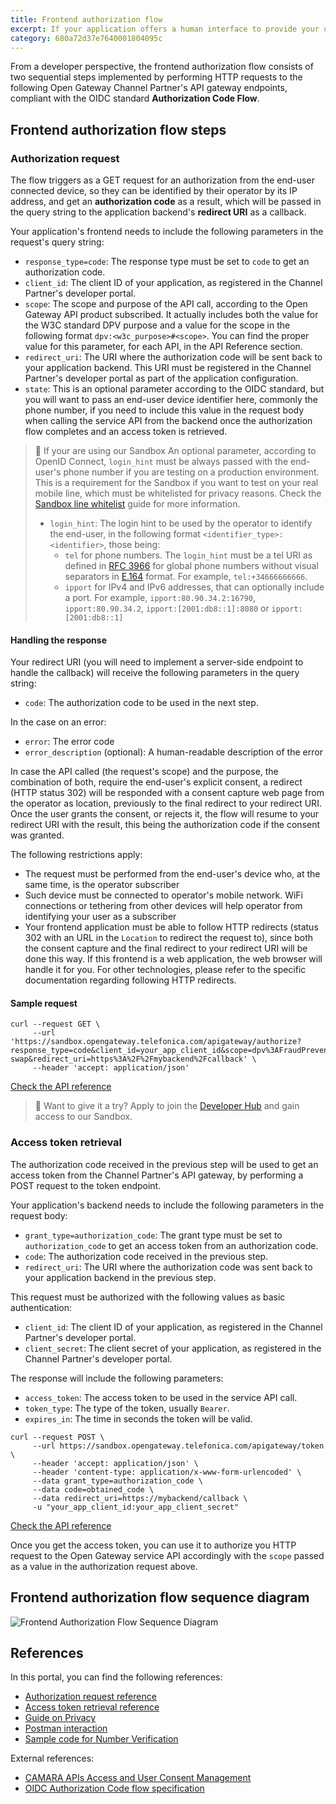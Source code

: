 ```yaml
---
title: Frontend authorization flow
excerpt: If your application offers a human interface to provide your users with features enabled by Open Gateway, this is its frontend component, running on the end-user's device, that will trigger the API calling flow. This guide will show you how to authorize your application by identifying the end-user from their network connected devices.
category: 680a72d37e7640001804095c
---
```


From a developer perspective, the frontend authorization flow consists of two sequential steps implemented by performing HTTP requests to the following Open Gateway Channel Partner's API gateway endpoints, compliant with the OIDC standard **Authorization Code Flow**.

## Frontend authorization flow steps

### Authorization request
The flow triggers as a GET request for an authorization from the end-user connected device, so they can be identified by their operator by its IP address, and get an **authorization code** as a result, which will be passed in the query string to the application backend's **redirect URI** as a callback.

Your application's frontend needs to include the following parameters in the request's query string:
- `response_type=code`: The response type must be set to `code` to get an authorization code.
- `client_id`: The client ID of your application, as registered in the Channel Partner's developer portal.
- `scope`: The scope and purpose of the API call, according to the Open Gateway API product subscribed. It actually includes both the value for the W3C standard DPV purpose and a value for the scope in the following format `dpv:<w3c_purpose>#<scope>`. You can find the proper value for this parameter, for each API, in the API Reference section.
- `redirect_uri`: The URI where the authorization code will be sent back to your application backend. This URI must be registered in the Channel Partner's developer portal as part of the application configuration.
- `state`: This is an optional parameter according to the OIDC standard, but you will want to pass an end-user device identifier here, commonly the phone number, if you need to include this value in the request body when calling the service API from the backend once the authorization flow completes and an access token is retrieved.

> 📘 If your are using our Sandbox
> An optional parameter, according to OpenID Connect, `login_hint` must be always passed with the end-user's phone number if you are testing on a production environment. This is a requirement for the Sandbox if you want to test on your real mobile line, which must be whitelisted for privacy reasons. Check the [Sandbox line whitelist](/docs/whitelist) guide for more information.
> - `login_hint`: The login hint to be used by the operator to identify the end-user, in the following format `<identifier_type>:<identifier>`, those being:
>	- `tel` for phone numbers. The `login_hint` must be a tel URI as defined in [RFC 3966](https://www.rfc-editor.org/info/rfc3966) for global phone numbers without visual separators in [E.164](https://www.itu.int/rec/T-REC-E.164-201011-I/en) format. For example, `tel:+34666666666`.
>	- `ipport` for IPv4 and IPv6 addresses, that can optionally include a port. For example, `ipport:80.90.34.2:16790`, `ipport:80.90.34.2`, `ipport:[2001:db8::1]:8080` or `ipport:[2001:db8::1]`

#### Handling the response

Your redirect URI (you will need to implement a server-side endpoint to handle the callback) will receive the following parameters in the query string:
- `code`: The authorization code to be used in the next step.

In the case on an error:
- `error`: The error code
- `error_description` (optional): A human-readable description of the error

In case the API called (the request's scope) and the purpose, the combination of both, require the end-user's explicit consent, a redirect (HTTP status 302) will be responded with a consent capture web page from the operator as location, previously to the final redirect to your redirect URI. Once the user grants the consent, or rejects it, the flow will resume to your redirect URI with the result, this being the authorization code if the consent was granted.

The following restrictions apply:
- The request must be performed from the end-user's device who, at the same time, is the operator subscriber
- Such device must be connected to operator's mobile network. WiFi connections or tethering from other devices will help operator from identifying your user as a subscriber
- Your frontend application must be able to follow HTTP redirects (status 302 with an URL in the `Location` to redirect the request to), since both the consent capture and the final redirect to your redirect URI will be done this way. If this frontend is a web application, the web browser will handle it for you. For other technologies, please refer to the specific documentation regarding following HTTP redirects.

#### Sample request

```curl
curl --request GET \
     --url 'https://sandbox.opengateway.telefonica.com/apigateway/authorize?response_type=code&client_id=your_app_client_id&scope=dpv%3AFraudPreventionAndDetection%23sim-swap&redirect_uri=https%3A%2F%2Fmybackend%2Fcallback' \
     --header 'accept: application/json'
```

[Check the API reference](/reference/authorize)

> 📘 Want to give it a try?
> Apply to join the [Developer Hub](https://opengateway.telefonica.com/en/developer-hub) and gain access to our Sandbox.

### Access token retrieval
The authorization code received in the previous step will be used to get an access token from the Channel Partner's API gateway, by performing a POST request to the token endpoint.

Your application's backend needs to include the following parameters in the request body:
- `grant_type=authorization_code`: The grant type must be set to `authorization_code` to get an access token from an authorization code.
- `code`: The authorization code received in the previous step.
- `redirect_uri`: The URI where the authorization code was sent back to your application backend in the previous step.

This request must be authorized with the following values as basic authentication:
- `client_id`: The client ID of your application, as registered in the Channel Partner's developer portal.
- `client_secret`: The client secret of your application, as registered in the Channel Partner's developer portal.

The response will include the following parameters:
- `access_token`: The access token to be used in the service API call.
- `token_type`: The type of the token, usually `Bearer`.
- `expires_in`: The time in seconds the token will be valid.

```curl Sample request
curl --request POST \
     --url https://sandbox.opengateway.telefonica.com/apigateway/token \
     --header 'accept: application/json' \
     --header 'content-type: application/x-www-form-urlencoded' \
     --data grant_type=authorization_code \
     --data code=obtained_code \
     --data redirect_uri=https://mybackend/callback \
     -u "your_app_client_id:your_app_client_secret"
```

[Check the API reference](/reference/token)

Once you get the access token, you can use it to authorize you HTTP request to the Open Gateway service API accordingly with the `scope` passed as a value in the authorization request above.
	
## Frontend authorization flow sequence diagram

![Frontend Authorization Flow Sequence Diagram](https://github.com/Telefonica/opengateway-developers-website/raw/main/v0/callflows/authorization/diagrams/frontend.svg?autoSizes=true)

## References

In this portal, you can find the following references:
- [Authorization request reference](/reference/authorize)
- [Access token retrieval reference](/reference/token)
- [Guide on Privacy](/docs/privacy)
- [Postman interaction](/docs/postmaninteraction)
- [Sample code for Number Verification](/docs/samplecode_numberverification)

External references:
- [CAMARA APIs Access and User Consent Management](https://github.com/camaraproject/IdentityAndConsentManagement/blob/r0.2.0/documentation/CAMARA-API-access-and-user-consent.md)
- [OIDC Authorization Code flow specification](https://openid.net/specs/openid-connect-core-1_0.html#CodeFlowAuth)